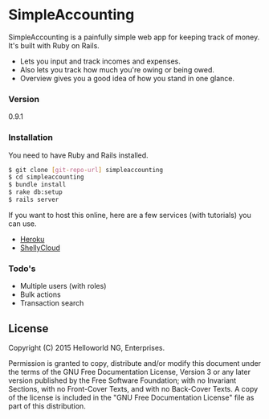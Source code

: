 # SimpleAccounting

SimpleAccounting is a painfully simple web app for keeping track of money. It's built with Ruby on Rails.

  - Lets you input and track incomes and expenses.
  - Also lets you track how much you're owing or being owed.
  - Overview gives you a good idea of how you stand in one glance.


### Version
0.9.1


### Installation
You need to have Ruby and Rails installed.
```sh
$ git clone [git-repo-url] simpleaccounting
$ cd simpleaccounting
$ bundle install
$ rake db:setup
$ rails server
```
If you want to host this online, here are a few services (with tutorials) you can use.
* [Heroku](https://devcenter.heroku.com/articles/getting-started-with-rails4)
* [ShellyCloud](https://shellycloud.com/documentation/quick_start)

### Todo's

* Multiple users (with roles)
* Bulk actions
* Transaction search


License
----

Copyright (C) 2015 Helloworld NG, Enterprises.

Permission is granted to copy, distribute and/or modify this document
under the terms of the GNU Free Documentation License, Version 3 or
any later version published by the Free Software Foundation; with no
Invariant Sections, with no Front-Cover Texts, and with no Back-Cover
Texts.  A copy of the license is included in the "GNU Free
Documentation License" file as part of this distribution.





